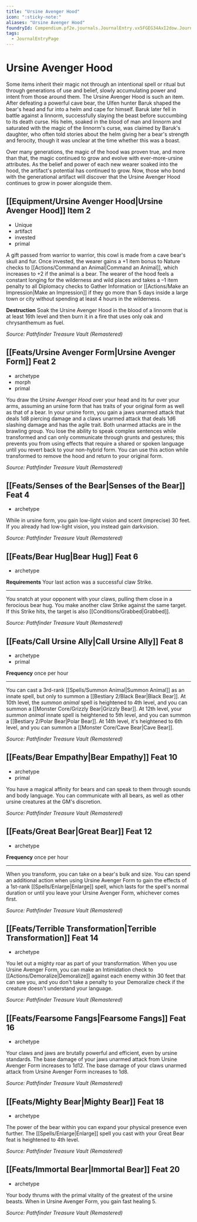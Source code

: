 ```yaml
---
title: "Ursine Avenger Hood"
icon: ":sticky-note:"
aliases: "Ursine Avenger Hood"
foundryId: Compendium.pf2e.journals.JournalEntry.vx5FGEG34AxI2dow.JournalEntryPage.CyU3RtrSs4Ssp0DR
tags:
  - JournalEntryPage
---
```


# Ursine Avenger Hood
Some items inherit their magic not through an intentional spell or ritual but through generations of use and belief, slowly accumulating power and intent from those around them. The Ursine Avenger Hood is such an item. After defeating a powerful cave bear, the Ulfen hunter Baruk shaped the bear's head and fur into a helm and cape for himself. Baruk later fell in battle against a linnorm, successfully slaying the beast before succumbing to its death curse. His helm, soaked in the blood of man and linnorm and saturated with the magic of the linnorm's curse, was claimed by Baruk's daughter, who often told stories about the helm giving her a bear's strength and ferocity, though it was unclear at the time whether this was a boast.

Over many generations, the magic of the hood was proven true, and more than that, the magic continued to grow and evolve with ever-more-ursine attributes. As the belief and power of each new wearer soaked into the hood, the artifact's potential has continued to grow. Now, those who bond with the generational artifact will discover that the Ursine Avenger Hood continues to grow in power alongside them.

## [[Equipment/Ursine Avenger Hood|Ursine Avenger Hood]] Item 2

*   Unique
*   artifact
*   invested
*   primal

A gift passed from warrior to warrior, this cowl is made from a cave bear's skull and fur. Once invested, the wearer gains a +1 item bonus to Nature checks to [[Actions/Command an Animal|Command an Animal]], which increases to +2 if the animal is a bear. The wearer of the hood feels a constant longing for the wilderness and wild places and takes a –1 item penalty to all Diplomacy checks to Gather Information or [[Actions/Make an Impression|Make an Impression]] if they go more than 5 days inside a large town or city without spending at least 4 hours in the wilderness.

**Destruction** Soak the Ursine Avenger Hood in the blood of a linnorm that is at least 16th level and then burn it in a fire that uses only oak and chrysanthemum as fuel.

_Source: Pathfinder Treasure Vault (Remastered)_

## [[Feats/Ursine Avenger Form|Ursine Avenger Form]] Feat 2

*   archetype
*   morph
*   primal

You draw the _Ursine Avenger Hood_ over your head and its fur over your arms, assuming an ursine form that has traits of your original form as well as that of a bear. In your ursine form, you gain a jaws unarmed attack that deals 1d8 piercing damage and a claws unarmed attack that deals 1d6 slashing damage and has the agile trait. Both unarmed attacks are in the brawling group. You lose the ability to speak complex sentences while transformed and can only communicate through grunts and gestures; this prevents you from using effects that require a shared or spoken language until you revert back to your non-hybrid form. You can use this action while transformed to remove the hood and return to your original form.

_Source: Pathfinder Treasure Vault (Remastered)_

## [[Feats/Senses of the Bear|Senses of the Bear]] Feat 4

*   archetype

While in ursine form, you gain low-light vision and scent (imprecise) 30 feet. If you already had low-light vision, you instead gain darkvision.

_Source: Pathfinder Treasure Vault (Remastered)_

## [[Feats/Bear Hug|Bear Hug]] Feat 6

*   archetype

**Requirements** Your last action was a successful claw Strike.

* * *

You snatch at your opponent with your claws, pulling them close in a ferocious bear hug. You make another claw Strike against the same target. If this Strike hits, the target is also [[Conditions/Grabbed|Grabbed]].

_Source: Pathfinder Treasure Vault (Remastered)_

## [[Feats/Call Ursine Ally|Call Ursine Ally]] Feat 8

*   archetype
*   primal

**Frequency** once per hour

* * *

You can cast a 3rd-rank [[Spells/Summon Animal|Summon Animal]] as an innate spell, but only to summon a [[Bestiary 2/Black Bear|Black Bear]]. At 10th level, the _summon animal_ spell is heightened to 4th level, and you can summon a [[Monster Core/Grizzly Bear|Grizzly Bear]]. At 12th level, your _summon animal_ innate spell is heightened to 5th level, and you can summon a [[Bestiary 2/Polar Bear|Polar Bear]]. At 14th level, it's heightened to 6th level, and you can summon a [[Monster Core/Cave Bear|Cave Bear]].

_Source: Pathfinder Treasure Vault (Remastered)_

## [[Feats/Bear Empathy|Bear Empathy]] Feat 10

*   archetype
*   primal

You have a magical affinity for bears and can speak to them through sounds and body language. You can communicate with all bears, as well as other ursine creatures at the GM's discretion.

_Source: Pathfinder Treasure Vault (Remastered)_

## [[Feats/Great Bear|Great Bear]] Feat 12

*   archetype

**Frequency** once per hour

* * *

When you transform, you can take on a bear's bulk and size. You can spend an additional action when using Ursine Avenger Form to gain the effects of a 1st-rank [[Spells/Enlarge|Enlarge]] spell, which lasts for the spell's normal duration or until you leave your Ursine Avenger Form, whichever comes first.

_Source: Pathfinder Treasure Vault (Remastered)_

## [[Feats/Terrible Transformation|Terrible Transformation]] Feat 14

*   archetype

You let out a mighty roar as part of your transformation. When you use Ursine Avenger Form, you can make an Intimidation check to [[Actions/Demoralize|Demoralize]] against each enemy within 30 feet that can see you, and you don't take a penalty to your Demoralize check if the creature doesn't understand your language.

_Source: Pathfinder Treasure Vault (Remastered)_

## [[Feats/Fearsome Fangs|Fearsome Fangs]] Feat 16

*   archetype

Your claws and jaws are brutally powerful and efficient, even by ursine standards. The base damage of your jaws unarmed attack from Ursine Avenger Form increases to 1d12. The base damage of your claws unarmed attack from Ursine Avenger Form increases to 1d8.

_Source: Pathfinder Treasure Vault (Remastered)_

## [[Feats/Mighty Bear|Mighty Bear]] Feat 18

*   archetype

The power of the bear within you can expand your physical presence even further. The [[Spells/Enlarge|Enlarge]] spell you cast with your Great Bear feat is heightened to 4th level.

_Source: Pathfinder Treasure Vault (Remastered)_

## [[Feats/Immortal Bear|Immortal Bear]] Feat 20

*   archetype

Your body thrums with the primal vitality of the greatest of the ursine beasts. When in Ursine Avenger Form, you gain fast healing 5.

_Source: Pathfinder Treasure Vault (Remastered)_